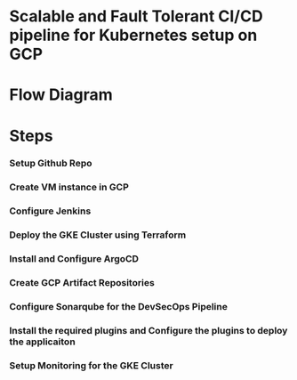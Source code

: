 # Scalable and Fault Tolerant CI/CD pipeline for Kubernetes setup on GCP


# Flow Diagram
# Steps
### Setup Github Repo
### Create VM instance in GCP
### Configure Jenkins
### Deploy the GKE Cluster using Terraform
### Install and Configure ArgoCD
### Create GCP Artifact Repositories
### Configure Sonarqube for the DevSecOps Pipeline
### Install the required plugins and Configure the plugins to deploy the applicaiton
### Setup Monitoring for the GKE Cluster
